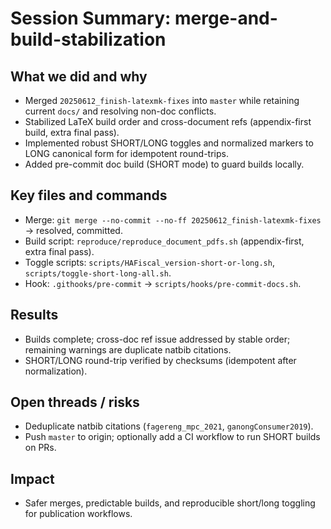 # Session Summary: merge-and-build-stabilization

## What we did and why
- Merged `20250612_finish-latexmk-fixes` into `master` while retaining current `docs/` and resolving non-doc conflicts.
- Stabilized LaTeX build order and cross-document refs (appendix-first build, extra final pass).
- Implemented robust SHORT/LONG toggles and normalized markers to LONG canonical form for idempotent round-trips.
- Added pre-commit doc build (SHORT mode) to guard builds locally.

## Key files and commands
- Merge: `git merge --no-commit --no-ff 20250612_finish-latexmk-fixes` → resolved, committed.
- Build script: `reproduce/reproduce_document_pdfs.sh` (appendix-first, extra final pass).
- Toggle scripts: `scripts/HAFiscal_version-short-or-long.sh`, `scripts/toggle-short-long-all.sh`.
- Hook: `.githooks/pre-commit` → `scripts/hooks/pre-commit-docs.sh`.

## Results
- Builds complete; cross-doc ref issue addressed by stable order; remaining warnings are duplicate natbib citations.
- SHORT/LONG round-trip verified by checksums (idempotent after normalization).

## Open threads / risks
- Deduplicate natbib citations (`fagereng_mpc_2021`, `ganongConsumer2019`).
- Push `master` to origin; optionally add a CI workflow to run SHORT builds on PRs.

## Impact
- Safer merges, predictable builds, and reproducible short/long toggling for publication workflows. 